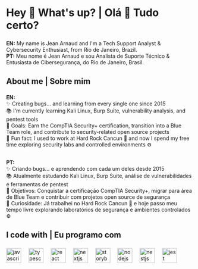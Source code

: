 <h1 align="left">Hey 👋 What's up? | Olá 👋 Tudo certo?</h1>

###

<p align="left">
<b>EN:</b> My name is Jean Arnaud and I'm a Tech Support Analyst & Cybersecurity Enthusiast, from Rio de Janeiro, Brazil.<br>
<b>PT:</b> Meu nome é Jean Arnaud e sou Analista de Suporte Técnico & Entusiasta de Cibersegurança, do Rio de Janeiro, Brasil.
</p>

###

<h2 align="left">About me | Sobre mim</h2>

###

<p align="left">
<b>EN:</b><br>
✨ Creating bugs... and learning from every single one since 2015<br>
📚 I'm currently learning Kali Linux, Burp Suite, vulnerability analysis, and pentest tools<br>
🎯 Goals: Earn the CompTIA Security+ certification, transition into a Blue Team role, and contribute to security-related open source projects<br>
🎲 Fun fact: I used to work at Hard Rock Cancun 🌴 and now I spend my free time exploring security labs and controlled environments ⚙️<br><br>

<b>PT:</b><br>
✨ Criando bugs... e aprendendo com cada um deles desde 2015<br>
📚 Atualmente estudando Kali Linux, Burp Suite, análise de vulnerabilidades e ferramentas de pentest<br>
🎯 Objetivos: Conquistar a certificação CompTIA Security+, migrar para área de Blue Team e contribuir com projetos open source de segurança<br>
🎲 Curiosidade: Já trabalhei no Hard Rock Cancun 🌴 e hoje passo meu tempo livre explorando laboratórios de segurança e ambientes controlados ⚙️
</p>

###

<h2 align="left">I code with | Eu programo com</h2>

###

<div align="left">
  <img src="https://cdn.jsdelivr.net/gh/devicons/devicon/icons/javascript/javascript-original.svg" height="40" alt="javascript logo"  />
  <img width="12" />
  <img src="https://cdn.jsdelivr.net/gh/devicons/devicon/icons/typescript/typescript-original.svg" height="40" alt="typescript logo"  />
  <img width="12" />
  <img src="https://cdn.jsdelivr.net/gh/devicons/devicon/icons/react/react-original.svg" height="40" alt="react logo"  />
  <img width="12" />
  <img src="https://cdn.jsdelivr.net/gh/devicons/devicon/icons/nextjs/nextjs-original.svg" height="40" alt="nextjs logo"  />
  <img width="12" />
  <img src="https://cdn.jsdelivr.net/gh/devicons/devicon/icons/storybook/storybook-original.svg" height="40" alt="storybook logo"  />
  <img width="12" />
  <img src="https://cdn.jsdelivr.net/gh/devicons/devicon/icons/nodejs/nodejs-original.svg" height="40" alt="nodejs logo"  />
  <img width="12" />
  <img src="https://cdn.jsdelivr.net/gh/devicons/devicon/icons/nestjs/nestjs-original.svg" height="40" alt="nestjs logo"  />
  <img width="12" />
  <img src="https://cdn.jsdelivr.net/gh/devicons/devicon/icons/jest/jest-plain.svg" height="40" alt="jest logo"  />
</div>

###

